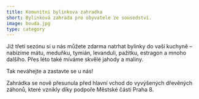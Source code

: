 ```yaml
---
title: Komunitni bylinkova zahradka
short: Bylinková zahrada pro obyvatele ze sousedství.
image: bouda.jpg
type: category
---
```

Již třetí sezónu si u nás můžete zdarma natrhat bylinky do vaší kuchyně – nabízíme mátu, meduňku, tymián, levanduli, pažitku, estragon a mnoho dalšího. Přes léto také míváme skvělé jahody a maliny.

Tak neváhejte a zastavte se u nás!

Zahrádka se nově přesunula před hlavní vchod do vyvýšených dřevěných záhonů, které vznikly díky podpoře Městské části Praha 8.
